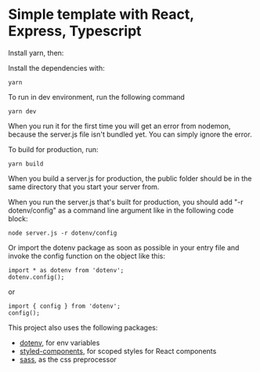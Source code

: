 # Simple template with React, Express, Typescript

Install yarn, then:

Install the dependencies with:

```
yarn
```

To run in dev environment, run the following command

```
yarn dev
```

When you run it for the first time you will get an error from nodemon, because the server.js file isn't bundled yet. You can simply ignore the error.

To build for production, run:

```
yarn build
```

When you build a server.js for production, the public folder should be in the same directory that you start your server from.

When you run the server.js that's built for production, you should add "-r dotenv/config" as a command line argument like in the following code block:

```
node server.js -r dotenv/config
```

Or import the dotenv package as soon as possible in your entry file and invoke the config function on the object like this:

```
import * as dotenv from 'dotenv';
dotenv.config();
```

or

```
import { config } from 'dotenv';
config();
```

This project also uses the following packages:

- [dotenv]("https://www.npmjs.com/package/dotenv"), for env variables
- [styled-components]("https://www.npmjs.com/package/styled-components"), for scoped styles for React components
- [sass]("https://www.npmjs.com/package/sass"), as the css preprocessor
